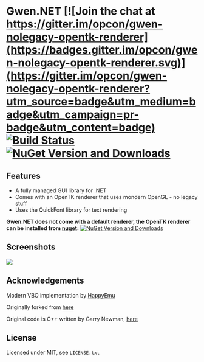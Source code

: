 Gwen.NET [![Join the chat at https://gitter.im/opcon/gwen-nolegacy-opentk-renderer](https://badges.gitter.im/opcon/gwen-nolegacy-opentk-renderer.svg)](https://gitter.im/opcon/gwen-nolegacy-opentk-renderer?utm_source=badge&utm_medium=badge&utm_campaign=pr-badge&utm_content=badge) [![Build Status](https://travis-ci.org/opcon/gwen-nolegacy-opentk-renderer.svg?branch=master)](https://travis-ci.org/opcon/gwen-nolegacy-opentk-renderer) [![NuGet Version and Downloads](https://buildstats.info/nuget/Gwen)](https://www.nuget.org/packages/Gwen/)
===========

## Features
* A fully managed GUI library for .NET
* Comes with an OpenTK renderer that uses mondern OpenGL - no legacy stuff
* Uses the QuickFont library for text rendering

**Gwen.NET does not come with a default renderer, the OpenTK renderer can be installed from [nuget](https://www.nuget.org/packages/Gwen.Renderer.OpenTK):** [![NuGet Version and Downloads](https://buildstats.info/nuget/Gwen.Renderer.OpenTK)](https://www.nuget.org/packages/Gwen.Renderer.OpenTK/) 

## Screenshots

![](http://i.imgur.com/WqlErkq.png)

## Acknowledgements

Modern VBO implementation by [HappyEmu](https://github.com/HappyEmu/gwen-nolegacy-opentk-renderer)

Originally forked from [here](https://code.google.com/p/gwen-dotnet/)

Original code is C++ written by Garry Newman, [here](https://github.com/garrynewman/GWEN)

## License

Licensed under MIT, see `LICENSE.txt`
